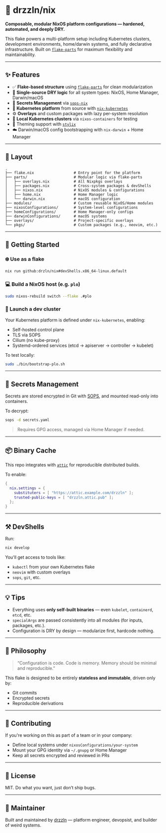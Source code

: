 # 🧬 drzzln/nix

**Composable, modular NixOS platform configurations — hardened, automated, and deeply DRY.**

This flake powers a multi-platform setup including Kubernetes clusters, development environments, home/darwin systems, and fully declarative infrastructure. Built on [`flake-parts`](https://flake.parts) for maximum flexibility and maintainability.

---

## ✨ Features

- ✅ **Flake-based structure** using [`flake-parts`](https://flake.parts) for clean modularization
- 🧠 **Single-source DRY logic** for all system types: NixOS, Home Manager, Darwin/macOS
- 🔐 **Secrets Management** via [`sops-nix`](https://github.com/Mic92/sops-nix)
- 🐧 **Kubernetes platform** from source with [`nix-kubernetes`](https://github.com/drzln/nix-kubernetes)
- ⚙️ **Overlays** and custom packages with lazy per-system resolution
- 🧪 **Local Kubernetes clusters** via `nixos-containers` for testing
- 🎨 Theming support with [`stylix`](https://github.com/danth/stylix)
- ☁️ Darwin/macOS config bootstrapping with `nix-darwin` + Home Manager

---

## 📁 Layout

```
.
├── flake.nix                  # Entry point for the platform
├── parts/                     # Modular logic via flake-parts
│   ├── overlays.nix           # All Nixpkgs overlays
│   ├── packages.nix           # Cross-system packages & devShells
│   ├── nixos.nix              # NixOS modules & configurations
│   ├── home.nix               # Home Manager logic
│   └── darwin.nix             # macOS configuration
├── modules/                   # Custom reusable NixOS/Home modules
├── nixosConfigurations/       # System-level configurations
├── homeConfigurations/        # Home Manager-only configs
├── darwinConfigurations/      # macOS systems
├── overlays/                  # Project-specific overlays
└── pkgs/                      # Custom packages (e.g., neovim, etc.)
```

---

## 🚀 Getting Started

### ❄️ Use as a flake

```bash
nix run github:drzln/nix#devShells.x86_64-linux.default
```

### 💻 Build a NixOS host (e.g. `plo`)

```bash
sudo nixos-rebuild switch --flake .#plo
```

### 🧪 Launch a dev cluster

Your Kubernetes platform is defined under `nix-kubernetes`, enabling:

- Self-hosted control plane
- TLS via SOPS
- Cilium (no kube-proxy)
- Systemd-ordered services (etcd → apiserver → controller → kubelet)

To test locally:

```bash
sudo ./bin/bootstrap-plo.sh
```

---

## 🔐 Secrets Management

Secrets are stored encrypted in Git with [SOPS](https://github.com/mozilla/sops), and mounted read-only into containers.

To decrypt:

```bash
sops -d secrets.yaml
```

> Requires GPG access, managed via Home Manager if needed.

---

## 📦 Binary Cache

This repo integrates with [`attic`](https://github.com/zhaofengli/attic) for reproducible distributed builds.

To enable:

```nix
{
  nix.settings = {
    substituters = [ "https://attic.example.com/drzzln" ];
    trusted-public-keys = [ "drzzln.attic.pub" ];
  };
}
```

---

## ⚒️ DevShells

Run:

```bash
nix develop
```

You'll get access to tools like:

- `kubectl` from your own Kubernetes flake
- `neovim` with custom overlays
- `sops`, `git`, etc.

---

## 💡 Tips

- Everything uses **only self-built binaries** — even `kubelet`, `containerd`, `etcd`, etc.
- `specialArgs` are passed consistently into all modules (for inputs, packages, etc.).
- Configuration is DRY by design — modularize first, hardcode nothing.

---

## 🧠 Philosophy

> “Configuration is code. Code is memory. Memory should be minimal and reproducible.”

This flake is designed to be entirely **stateless and immutable**, driven only by:

- Git commits
- Encrypted secrets
- Reproducible derivations

---

## 🤝 Contributing

If you're working on this as part of a team or in your company:

- Define local systems under `nixosConfigurations/your-system`
- Mount your GPG identity via `~/.gnupg` or Home Manager
- Keep all secrets encrypted and reviewed in PRs

---

## 📜 License

MIT. Do what you want, just don’t ship bugs.

---

## 👤 Maintainer

Built and maintained by [drzzln](https://github.com/drzln) — platform engineer, devopsist, and builder of weird systems.
